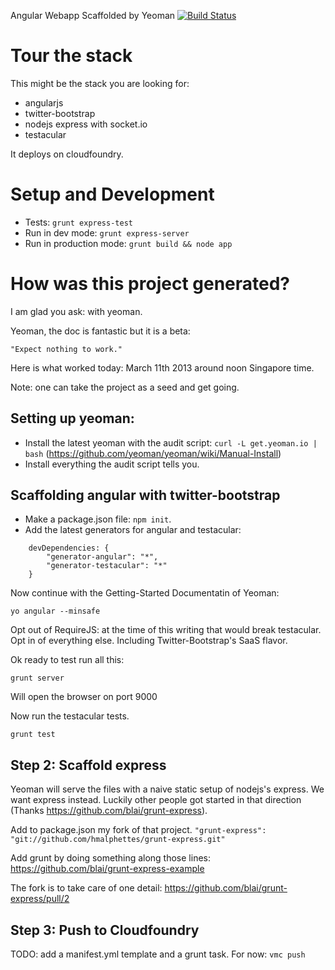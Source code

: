 Angular Webapp Scaffolded by Yeoman [![Build Status](https://secure.travis-ci.org/hmalphettes/yeoman-angular-express-example.png?branch=master)](http://travis-ci.org/hmalphettes/yeoman-angular-express-example)

# Tour the stack
This might be the stack you are looking for:
- angularjs
- twitter-bootstrap
- nodejs express with socket.io
- testacular

It deploys on cloudfoundry.

# Setup and Development
- Tests: `grunt express-test`
- Run in dev mode: `grunt express-server`
- Run in production mode: `grunt build && node app`

# How was this project generated?
I am glad you ask: with yeoman.

Yeoman, the doc is fantastic but it is a beta:

    "Expect nothing to work."

Here is what worked today: March 11th 2013 around noon Singapore time.

Note: one can take the project as a seed and get going.

## Setting up yeoman:
- Install the latest yeoman with the audit script: `curl -L get.yeoman.io | bash` (https://github.com/yeoman/yeoman/wiki/Manual-Install)
- Install everything the audit script tells you.

## Scaffolding angular with twitter-bootstrap
- Make a package.json file: `npm init`.
- Add the latest generators for angular and testacular:
```
    devDependencies: {
        "generator-angular": "*",
        "generator-testacular": "*"
    }
```

Now continue with the Getting-Started Documentatin of Yeoman:
```
yo angular --minsafe
```
Opt out of RequireJS: at the time of this writing that would break testacular.
Opt in of everything else. Including Twitter-Bootstrap's SaaS flavor.

Ok ready to test run all this:
```
grunt server
```
Will open the browser on port 9000

Now run the testacular tests.
```
grunt test
```

## Step 2: Scaffold express
Yeoman will serve the files with a naive static setup of nodejs's express.
We want express instead. Luckily other people got started in that direction (Thanks https://github.com/blai/grunt-express).

Add to package.json my fork of that project.
`"grunt-express": "git://github.com/hmalphettes/grunt-express.git"`

Add grunt by doing something along those lines:
https://github.com/blai/grunt-express-example

The fork is to take care of one detail:
https://github.com/blai/grunt-express/pull/2

## Step 3: Push to Cloudfoundry
TODO: add a manifest.yml template and a grunt task.
For now: `vmc push`
